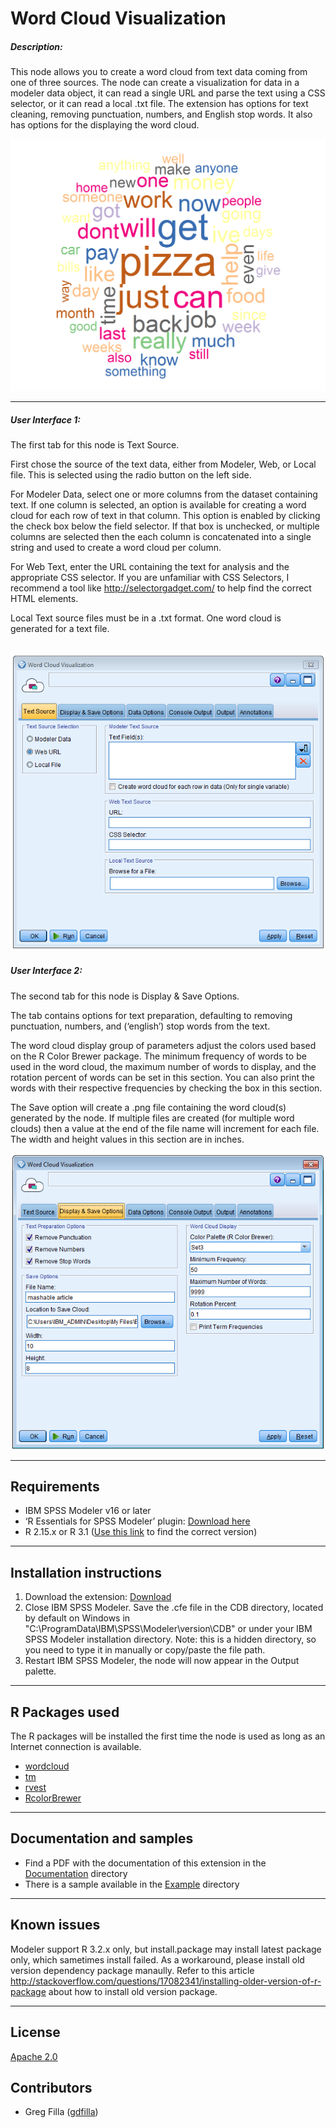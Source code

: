 # Word Cloud Visualization
##### Description:

This node allows you to create a word cloud from text data coming from one of three sources.  The node can create a visualization for data in a modeler data object, it can read a single URL and parse the text using a CSS selector, or it can read a local .txt file.  The extension has options for text cleaning, removing punctuation, numbers, and English stop words.  It also has options for the displaying the word cloud.

![sample_output](https://raw.githubusercontent.com/IBMPredictiveAnalytics/Word_Cloud_Visualization/master/Screenshot/OutputExample.png)

---

##### User Interface 1:

The first tab for this node is Text Source.

First chose the source of the text data, either from Modeler, Web, or Local file.  This is selected using the radio button on the left side.

For Modeler Data, select one or more columns from the dataset containing text.  If one column is selected, an option is available for creating a word cloud for each row of text in that column.  This option is enabled by clicking the check box below the field selector.  If that box is unchecked, or multiple columns are selected then the each column is concatenated into a single string and used to create a word cloud per column.

For Web Text, enter the URL containing the text for analysis and the appropriate CSS selector.  If you are unfamiliar with CSS Selectors, I recommend a tool like http://selectorgadget.com/ to help find the correct HTML elements.

Local Text source files must be in a .txt format.  One word cloud is generated for a text file.

![Dialog1](https://raw.githubusercontent.com/IBMPredictiveAnalytics/Word_Cloud_Visualization/master/Screenshot/Dialog1.PNG)
---
##### User Interface 2:
The second tab for this node is Display & Save Options.

The tab contains options for text preparation, defaulting to removing punctuation, numbers, and (‘english’) stop words from the text.  

The word cloud display group of parameters adjust the colors used based on the R Color Brewer package.  The minimum frequency of words to be used in the word cloud, the maximum number of words to display, and the rotation percent of words can be set in this section.  You can also print the words with their respective frequencies by checking the box in this section.

The Save option will create a .png file containing the word cloud(s) generated by the node.  If multiple files are created (for multiple word clouds) then a value at the end of the file name will increment for each file.  The width and height values in this section are in inches.   

![Dialog2](https://raw.githubusercontent.com/IBMPredictiveAnalytics/Word_Cloud_Visualization/master/Screenshot/Dialog2.PNG)



---
Requirements
----
- IBM SPSS Modeler v16 or later
- ‘R Essentials for SPSS Modeler’ plugin: [Download here][8]
-  R 2.15.x or R 3.1 ([Use this link][8] to find the correct version)

---
Installation instructions
----
1. Download the extension: [Download][9] 
2. Close IBM SPSS Modeler. Save the .cfe file in the CDB directory, located by default on Windows in "C:\ProgramData\IBM\SPSS\Modeler\version\CDB" or under your IBM SPSS Modeler installation directory.  Note: this is a hidden directory, so you need to type it in manually or copy/paste the file path.
3. Restart IBM SPSS Modeler, the node will now appear in the Output palette.

---
R Packages used
----
The R packages will be installed the first time the node is used as long as an Internet connection is available.

- [wordcloud][4]
- [tm][5]
- [rvest][6]
- [RcolorBrewer][7]
 
---
Documentation and samples
----
- Find a PDF with the documentation of this extension in the [Documentation][2] directory
- There is a sample available in the [Example][3] directory

---
Known issues
----
Modeler support R 3.2.x only, but install.package may install latest package only, which sametimes install failed. As a workaround, please install old version dependency package manaully.
Refer to this article http://stackoverflow.com/questions/17082341/installing-older-version-of-r-package about how to install old version package.

---
License
----

[Apache 2.0][1]


Contributors
----

  - Greg Filla ([gdfilla](https://twitter.com/gdfilla))


[1]: http://www.apache.org/licenses/LICENSE-2.0.html
[2]: https://github.com/IBMPredictiveAnalytics/Word_Cloud_Visualization/tree/master/Documentation
[3]: https://github.com/IBMPredictiveAnalytics/Word_Cloud_Visualization/tree/master/Example
[4]: https://cran.r-project.org/web/packages/wordcloud/
[5]: https://cran.r-project.org/web/packages/tm/
[6]: https://cran.r-project.org/web/packages/rvest/
[7]: https://cran.r-project.org/web/packages/RColorBrewer/
[8]: https://developer.ibm.com/predictiveanalytics/downloads/
[9]: https://github.com/IBMPredictiveAnalytics/Word_Cloud_Visualization/blob/master/Source%20code/wordcloudvisualization.cfe
